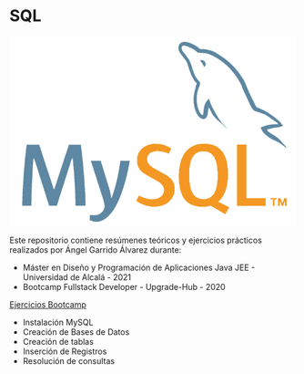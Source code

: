 # SQL
![mySQL](mysql-logo.png)

Este repositorio contiene resúmenes teóricos y ejercicios prácticos realizados por Ángel Garrido Álvarez durante: 
* Máster en Diseño y Programación de Aplicaciones Java JEE - Universidad de Alcalá - 2021
* Bootcamp Fullstack Developer - Upgrade-Hub - 2020

[Ejercicios Bootcamp](apuntes.sql)
* Instalación MySQL
* Creación de Bases de Datos
* Creación de tablas
* Inserción de Registros
* Resolución de consultas

